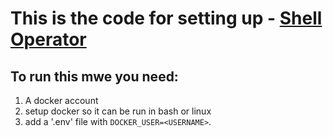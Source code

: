 # This is the code for setting up - [Shell Operator](https://github.com/flant/shell-operator)

## To run this mwe you need:
1. A docker account
2. setup docker so it can be run in bash or linux
3. add a '.env' file with `DOCKER_USER=<USERNAME>`.

